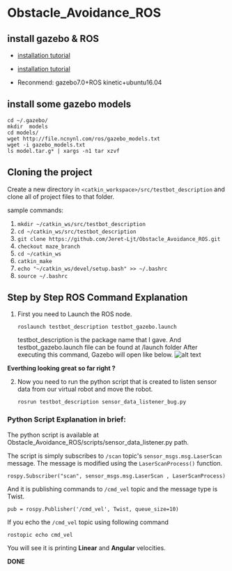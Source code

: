 # Obstacle_Avoidance_ROS

## install gazebo & ROS
 * [installation tutorial](http://gazebosim.org/tutorials?tut=install_ubuntu&cat=install)

 * [installation tutorial](http://wiki.ros.org/ROS/Installation)
 * Reconmend: gazebo7.0+ROS kinetic+ubuntu16.04

## install some gazebo models
```
cd ~/.gazebo/
mkdir  models
cd models/
wget http://file.ncnynl.com/ros/gazebo_models.txt
wget -i gazebo_models.txt
ls model.tar.g* | xargs -n1 tar xzvf   
```

## Cloning the project
   
   Create a new directory in ```<catkin_workspace>/src/testbot_description``` and clone all of project files to that folder. 
   
   sample commands:
   
   1. ```mkdir ~/catkin_ws/src/testbot_description```
   2. ```cd ~/catkin_ws/src/testbot_description```
   3. ```git clone https://github.com/Jeret-Ljt/Obstacle_Avoidance_ROS.git```
   4. ```checkout maze_branch```
   5. ```cd ~/catkin_ws```
   6. ```catkin_make```
   7. ```echo "~/catkin_ws/devel/setup.bash" >> ~/.bashrc```
   8. ```source ~/.bashrc```

## Step by Step ROS Command Explanation

1. First you need to Launch the ROS node.
   ```
   roslaunch testbot_description testbot_gazebo.launch
   ```

   testbot_description is the package name that I gave. And testbot_gazebo.launch file can be found at /launch folder
   After executing this command, Gazebo will open like below.
   ![alt text](https://github.com/vibhuthasak/Obstacle_Avoidance_ROS/blob/maze_branch/WechatIMG907.jpeg)

**Everthing looking great so far right ?** 

2. Now you need to run the python script that is created to listen sensor data from our virtual robot and move the robot.
   
   ```rosrun testbot_description sensor_data_listener_bug.py```
   

### Python Script Explanation in brief:
   
   The python script is available at Obstacle_Avoidance_ROS/scripts/sensor_data_listener.py path.
   
   The script is simply subscribes to ```/scan``` topic's ```sensor_msgs.msg.LaserScan``` message. The message is modified using    the ```LaserScanProcess()``` function.
   
   ```rospy.Subscriber("scan", sensor_msgs.msg.LaserScan , LaserScanProcess)```
   
   
   And it is publishing commands to ```/cmd_vel``` topic and the message type is Twist.
   
   ```pub = rospy.Publisher('/cmd_vel', Twist, queue_size=10)```
   
   If you echo the ```/cmd_vel``` topic using following command
   
   ```rostopic echo cmd_vel```
   
   You will see it is printing __Linear__ and __Angular__ velocities.
   
**DONE**

